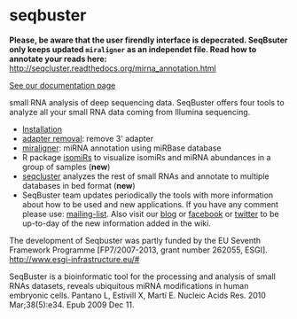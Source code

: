 seqbuster
=========

**Please, be aware that the user firendly interface is depecrated. SeqBsuter only keeps updated `miraligner` as an independet file. Read how to annotate your reads here:** http://seqcluster.readthedocs.org/mirna_annotation.html

[See our documentation page](https://github.com/lpantano/seqbuster/wiki/Home)

small RNA analysis of deep sequencing data. SeqBuster offers four tools to analyze all your small RNA data coming from Illumina sequencing.

* [Installation](http://github.com/lpantano/seqbuster/wiki/How-to-start-using-it)
* [adapter removal](http://github.com/lpantano/seqbuster/wiki/adrec): remove 3' adapter
* [miraligner](http://github.com/lpantano/seqbuster/wiki/miraligner): miRNA annotation using miRBase database
*  R package [isomiRs](http://github.com/lpantano/seqbuster/wiki/isomiRs) to visualize isomiRs and miRNA abundances in a group of samples (**new**)
* [seqcluster](http://github.com/lpantano/seqbuster/wiki/seqcluster) analyzes the rest of small RNAs and annotate to multiple databases in bed format (**new**)
* SeqBuster team updates periodically the tools with more information about how to be used and new applications. If you have any comment please use: [mailing-list](http://groups.google.com/group/seqbuster). Also visit our [blog](http://seqbuster.blogspot.com/) or [facebook](http://www.facebook.com/pages/SeqBuster/111689848901007) or [twitter](http://twitter.com/seqbuster) to be up-to-day of the new information added in the wiki.

The development of Seqbuster was partly funded by the EU Seventh Framework Programme [FP7/2007-2013, grant number 262055, ESGI]. http://www.esgi-infrastructure.eu/#

SeqBuster is a bioinformatic tool for the processing and analysis of small RNAs datasets, reveals ubiquitous miRNA modifications in human embryonic cells. Pantano L, Estivill X, Martí E. Nucleic Acids Res. 2010 Mar;38(5):e34. Epub 2009 Dec 11.
